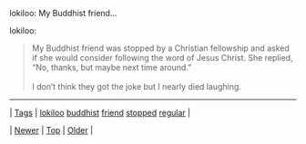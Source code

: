 <!--
title: lokiloo
date: 2020-06-28T15:27:00.291Z
tags: lokiloo, buddhist, friend, stopped, regular
-->


lokiloo: My Buddhist friend...

<p>lokiloo:</p>
<blockquote>
<p>My Buddhist friend was stopped by a Christian fellowship and asked if she would consider following the word of Jesus Christ. She replied, “No, thanks, but maybe next time around.”<br/><br/>I don’t think they got the joke but I nearly died laughing.</p>
</blockquote>

<!--BOTTOM-POST-NAVIGATION-->
---

| [Tags](tags.md) | [lokiloo](tag-lokiloo.md) [buddhist](tag-buddhist.md) [friend](tag-friend.md) [stopped](tag-stopped.md) [regular](tag-regular.md) |

| [Newer](86288809919.md) | [Top](index.md) | [Older](86306243642.md) |